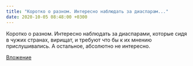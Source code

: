 ```yaml
---
title: "Коротко о разном. Интересно наблюдать за диаспарам..."
date: 2020-10-05 08:48:00 +0300
---
```


Коротко о разном. Интересно наблюдать за диаспарами, которые сидя в чужих странах, вирищат, и требуют что бы к их мнению прислушивались. А остальное, абсолютно не интересно.

[Вложение](/assets/vk_photos/3/tWZGySlQhP0.jpg)
